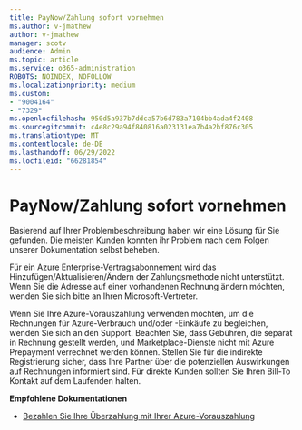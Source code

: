 ```yaml
---
title: PayNow/Zahlung sofort vornehmen
ms.author: v-jmathew
author: v-jmathew
manager: scotv
audience: Admin
ms.topic: article
ms.service: o365-administration
ROBOTS: NOINDEX, NOFOLLOW
ms.localizationpriority: medium
ms.custom:
- "9004164"
- "7329"
ms.openlocfilehash: 950d5a937b7ddca57b6d783a7104bb4ada4f2408
ms.sourcegitcommit: c4e8c29a94f840816a023131ea7b4a2bf876c305
ms.translationtype: MT
ms.contentlocale: de-DE
ms.lasthandoff: 06/29/2022
ms.locfileid: "66281854"
---
```

# <a name="paynowmake-payment-immediately"></a>PayNow/Zahlung sofort vornehmen

Basierend auf Ihrer Problembeschreibung haben wir eine Lösung für Sie gefunden. Die meisten Kunden konnten ihr Problem nach dem Folgen unserer Dokumentation selbst beheben.

Für ein Azure Enterprise-Vertragsabonnement wird das Hinzufügen/Aktualisieren/Ändern der Zahlungsmethode nicht unterstützt. Wenn Sie die Adresse auf einer vorhandenen Rechnung ändern möchten, wenden Sie sich bitte an Ihren Microsoft-Vertreter.

Wenn Sie Ihre Azure-Vorauszahlung verwenden möchten, um die Rechnungen für Azure-Verbrauch und/oder -Einkäufe zu begleichen, wenden Sie sich an den Support. Beachten Sie, dass Gebühren, die separat in Rechnung gestellt werden, und Marketplace-Dienste nicht mit Azure Prepayment verrechnet werden können. Stellen Sie für die indirekte Registrierung sicher, dass Ihre Partner über die potenziellen Auswirkungen auf Rechnungen informiert sind. Für direkte Kunden sollten Sie Ihren Bill-To Kontakt auf dem Laufenden halten.

**Empfohlene Dokumentationen**

- [Bezahlen Sie Ihre Überzahlung mit Ihrer Azure-Vorauszahlung](https://docs.microsoft.com/azure/cost-management-billing/manage/ea-portal-enrollment-invoices#pay-your-overage-with-your-azure-prepayment)
